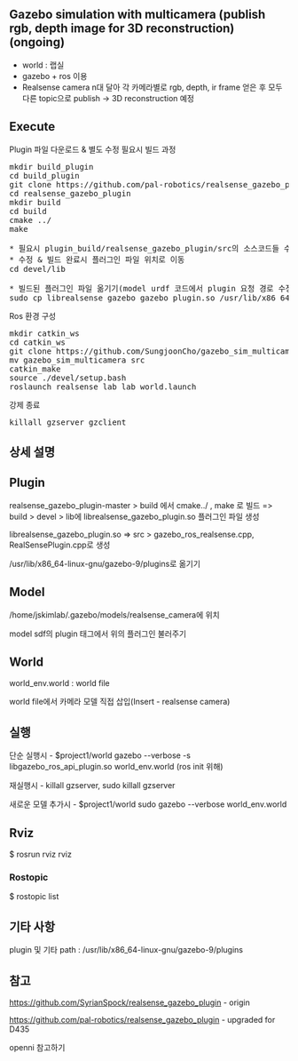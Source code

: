 ## Gazebo simulation with multicamera (publish rgb, depth image for 3D reconstruction) (ongoing)

* world : 랩실
* gazebo + ros 이용
* Realsense camera n대 달아 각 카메라별로 rgb, depth, ir frame 얻은 후 모두 다른 topic으로 publish -> 3D reconstruction 예정 

## Execute

Plugin 파일 다운로드 & 별도 수정 필요시 빌드 과정
<pre>
mkdir build_plugin
cd build_plugin
git clone https://github.com/pal-robotics/realsense_gazebo_plugin.git
cd realsense_gazebo_plugin
mkdir build
cd build
cmake ../
make

* 필요시 plugin_build/realsense_gazebo_plugin/src의 소스코드들 수정하여 다시 빌드
* 수정 & 빌드 완료시 플러그인 파일 위치로 이동
cd devel/lib

* 빌드된 플러그인 파일 옮기기(model urdf 코드에서 plugin 요청 경로 수정해도 됨)
sudo cp librealsense_gazebo_gazebo_plugin.so /usr/lib/x86_64-linux-gnu/gazebo-9/plugins/
</pre>

Ros 환경 구성
<pre>
mkdir catkin_ws
cd catkin_ws
git clone https://github.com/SungjoonCho/gazebo_sim_multicamera.git
mv gazebo_sim_multicamera src
catkin_make
source ./devel/setup.bash
roslaunch realsense_lab lab_world.launch
</pre>

강제 종료
<pre>
killall gzserver gzclient
</pre>

## 상세 설명






## Plugin

realsense_gazebo_plugin-master > build 에서 cmake../ , make 로 빌드 => build > devel > lib에 librealsense_gazebo_plugin.so 플러그인 파일 생성

librealsense_gazebo_plugin.so => src > gazebo_ros_realsense.cpp, RealSensePlugin.cpp로 생성

/usr/lib/x86_64-linux-gnu/gazebo-9/plugins로 옮기기

## Model

/home/jskimlab/.gazebo/models/realsense_camera에 위치

model sdf의 plugin 태그에서 위의 플러그인 불러주기

## World

world_env.world : world file 

world file에서 카메라 모델 직접 삽입(Insert - realsense camera)

## 실행

단순 실행시 - $project1/world    gazebo --verbose -s libgazebo_ros_api_plugin.so world_env.world (ros init 위해)

재실행시 - killall gzserver, sudo killall gzserver

새로운 모델 추가시 - $project1/world     sudo gazebo --verbose world_env.world 

## Rviz 

$ rosrun rviz rviz

### Rostopic

$ rostopic list





## 기타 사항

plugin 및 기타 path : /usr/lib/x86_64-linux-gnu/gazebo-9/plugins

## 참고

https://github.com/SyrianSpock/realsense_gazebo_plugin - origin 

https://github.com/pal-robotics/realsense_gazebo_plugin - upgraded for D435

openni 참고하기


